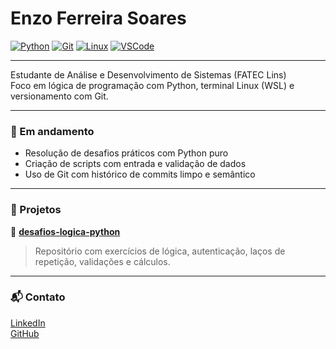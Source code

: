 # Enzo Ferreira Soares

[![Python](https://img.shields.io/badge/Python-3776AB?style=for-the-badge&logo=python&logoColor=white)](https://www.python.org/)
[![Git](https://img.shields.io/badge/Git-F05032?style=for-the-badge&logo=git&logoColor=white)](https://git-scm.com/)
[![Linux](https://img.shields.io/badge/Linux-FCC624?style=for-the-badge&logo=linux&logoColor=black)](https://www.linux.org/)
[![VSCode](https://img.shields.io/badge/VSCode-007ACC?style=for-the-badge&logo=visual-studio-code&logoColor=white)](https://code.visualstudio.com/)

---

Estudante de Análise e Desenvolvimento de Sistemas (FATEC Lins)  
Foco em lógica de programação com Python, terminal Linux (WSL) e versionamento com Git.

---

### 📌 Em andamento

- Resolução de desafios práticos com Python puro
- Criação de scripts com entrada e validação de dados
- Uso de Git com histórico de commits limpo e semântico

---

### 📁 Projetos

🔹 [**desafios-logica-python**](https://github.com/enzosoaresdev/desafios-logica-python)  
> Repositório com exercícios de lógica, autenticação, laços de repetição, validações e cálculos.

---

### 📬 Contato

[LinkedIn](https://www.linkedin.com/in/seu-usuario-aqui)  
[GitHub](https://github.com/enzosoaresdev)
